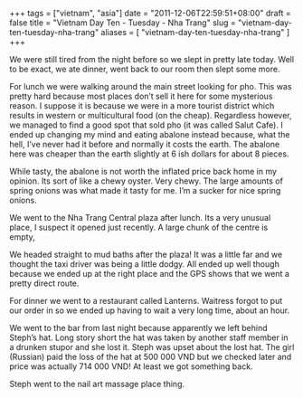 +++
tags = ["vietnam", "asia"]
date = "2011-12-06T22:59:51+08:00"
draft = false
title = "Vietnam Day Ten - Tuesday - Nha Trang"
slug = "vietnam-day-ten-tuesday-nha-trang"
aliases = [
	"vietnam-day-ten-tuesday-nha-trang"
]
+++

We were still tired from the night before so we slept in pretty late today. Well to be exact, we ate dinner, went back to our room then slept some more.

For lunch we were walking around the main street looking for pho. This was pretty hard because most places don’t sell it here for some mysterious reason. I suppose it is because we were in a more tourist district which results in western or multicultural food (on the cheap). Regardless however, we managed to find a good spot that sold pho (it was called Salut Cafe). I ended up changing my mind and eating abalone instead because, what the hell, I’ve never had it before and normally it costs the earth. The abalone here was cheaper than the earth slightly at 6 ish dollars for about 8 pieces.

While tasty, the abalone is not worth the inflated price back home in my opinion. Its sort of like a chewy oyster. Very chewy. The large amounts of spring onions was what made it tasty for me. I’m a sucker for nice spring onions.

We went to the Nha Trang Central plaza after lunch. Its a very unusual place, I suspect it opened just recently. A large chunk of the centre is empty,

We headed straight to mud baths after the plaza! It was a little far and we thought the taxi driver was being a little dodgy. All ended up well though because we ended up at the right place and the GPS shows that we went a pretty direct route.

For dinner we went to a restaurant called Lanterns. Waitress forgot to put our order in so we ended up having to wait a very long time, about an hour.

We went to the bar from last night because apparently we left behind Steph’s hat. Long story short the hat was taken by another staff member in a drunken stupor and she lost it. Steph was upset about the lost hat. The girl (Russian) paid the loss of the hat at 500 000 VND but we checked later and price was actually 714 000 VND! At least we got something back.

Steph went to the nail art massage place thing.


